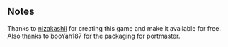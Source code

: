 ## Notes

Thanks to [nizakashii](https://nizakashii.itch.io/magicvigilante) for creating this game and make it available for free.  Also thanks to booYah187 for the packaging for portmaster.

